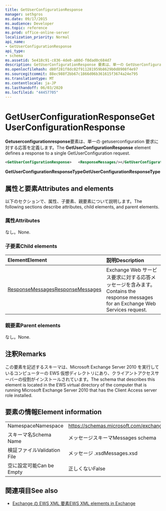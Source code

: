 ```yaml
---
title: GetUserConfigurationResponse
manager: sethgros
ms.date: 09/17/2015
ms.audience: Developer
ms.topic: reference
ms.prod: office-online-server
localization_priority: Normal
api_name:
- GetUserConfigurationResponse
api_type:
- schema
ms.assetid: 5e418c91-c836-4de0-a80d-f0dad0c684d7
description: GetUserConfigurationResponse 要素は、単一の GetUserConfiguration 要求に対する応答を定義します。
ms.openlocfilehash: d80f281f8dc02f911281959b8629b0d8908f4e97
ms.sourcegitcommit: 88ec988f2bb67c1866d06b361615f3674a24e795
ms.translationtype: MT
ms.contentlocale: ja-JP
ms.lasthandoff: 06/03/2020
ms.locfileid: "44457705"
---
```

# <a name="getuserconfigurationresponse"></a><span data-ttu-id="3b0f7-103">GetUserConfigurationResponse</span><span class="sxs-lookup"><span data-stu-id="3b0f7-103">GetUserConfigurationResponse</span></span>

<span data-ttu-id="3b0f7-104">**Getuserconfigurationresponse**要素は、単一の getuserconfiguration 要求に対する応答を定義します。</span><span class="sxs-lookup"><span data-stu-id="3b0f7-104">The **GetUserConfigurationResponse** element defines a response to a single GetUserConfiguration request.</span></span> 
  
```xml
<GetUserConfigurationResponse>   <ResponseMessages/></GetUserConfigurationResponse>
```

 <span data-ttu-id="3b0f7-105">**GetUserConfigurationResponseType**</span><span class="sxs-lookup"><span data-stu-id="3b0f7-105">**GetUserConfigurationResponseType**</span></span>
## <a name="attributes-and-elements"></a><span data-ttu-id="3b0f7-106">属性と要素</span><span class="sxs-lookup"><span data-stu-id="3b0f7-106">Attributes and elements</span></span>

<span data-ttu-id="3b0f7-107">以下のセクションで、属性、子要素、親要素について説明します。</span><span class="sxs-lookup"><span data-stu-id="3b0f7-107">The following sections describe attributes, child elements, and parent elements.</span></span>
  
### <a name="attributes"></a><span data-ttu-id="3b0f7-108">属性</span><span class="sxs-lookup"><span data-stu-id="3b0f7-108">Attributes</span></span>

<span data-ttu-id="3b0f7-109">なし。</span><span class="sxs-lookup"><span data-stu-id="3b0f7-109">None.</span></span>
  
### <a name="child-elements"></a><span data-ttu-id="3b0f7-110">子要素</span><span class="sxs-lookup"><span data-stu-id="3b0f7-110">Child elements</span></span>

|<span data-ttu-id="3b0f7-111">**Element**</span><span class="sxs-lookup"><span data-stu-id="3b0f7-111">**Element**</span></span>|<span data-ttu-id="3b0f7-112">**説明**</span><span class="sxs-lookup"><span data-stu-id="3b0f7-112">**Description**</span></span>|
|:-----|:-----|
|[<span data-ttu-id="3b0f7-113">ResponseMessages</span><span class="sxs-lookup"><span data-stu-id="3b0f7-113">ResponseMessages</span></span>](responsemessages.md) <br/> |<span data-ttu-id="3b0f7-114">Exchange Web サービス要求に対する応答メッセージを含みます。</span><span class="sxs-lookup"><span data-stu-id="3b0f7-114">Contains the response messages for an Exchange Web Services request.</span></span>  <br/> |
   
### <a name="parent-elements"></a><span data-ttu-id="3b0f7-115">親要素</span><span class="sxs-lookup"><span data-stu-id="3b0f7-115">Parent elements</span></span>

<span data-ttu-id="3b0f7-116">なし。</span><span class="sxs-lookup"><span data-stu-id="3b0f7-116">None.</span></span>
  
## <a name="remarks"></a><span data-ttu-id="3b0f7-117">注釈</span><span class="sxs-lookup"><span data-stu-id="3b0f7-117">Remarks</span></span>

<span data-ttu-id="3b0f7-118">この要素を記述するスキーマは、Microsoft Exchange Server 2010 を実行しているコンピューターの EWS 仮想ディレクトリにあり、クライアントアクセスサーバーの役割がインストールされています。</span><span class="sxs-lookup"><span data-stu-id="3b0f7-118">The schema that describes this element is located in the EWS virtual directory of the computer that is running Microsoft Exchange Server 2010 that has the Client Access server role installed.</span></span>
  
## <a name="element-information"></a><span data-ttu-id="3b0f7-119">要素の情報</span><span class="sxs-lookup"><span data-stu-id="3b0f7-119">Element information</span></span>

|||
|:-----|:-----|
|<span data-ttu-id="3b0f7-120">Namespace</span><span class="sxs-lookup"><span data-stu-id="3b0f7-120">Namespace</span></span>  <br/> |https://schemas.microsoft.com/exchange/services/2006/messages  <br/> |
|<span data-ttu-id="3b0f7-121">スキーマ名</span><span class="sxs-lookup"><span data-stu-id="3b0f7-121">Schema Name</span></span>  <br/> |<span data-ttu-id="3b0f7-122">メッセージスキーマ</span><span class="sxs-lookup"><span data-stu-id="3b0f7-122">Messages schema</span></span>  <br/> |
|<span data-ttu-id="3b0f7-123">検証ファイル</span><span class="sxs-lookup"><span data-stu-id="3b0f7-123">Validation File</span></span>  <br/> |<span data-ttu-id="3b0f7-124">メッセージ .xsd</span><span class="sxs-lookup"><span data-stu-id="3b0f7-124">Messages.xsd</span></span>  <br/> |
|<span data-ttu-id="3b0f7-125">空に設定可能</span><span class="sxs-lookup"><span data-stu-id="3b0f7-125">Can be Empty</span></span>  <br/> |<span data-ttu-id="3b0f7-126">正しくない</span><span class="sxs-lookup"><span data-stu-id="3b0f7-126">False</span></span>  <br/> |
   
## <a name="see-also"></a><span data-ttu-id="3b0f7-127">関連項目</span><span class="sxs-lookup"><span data-stu-id="3b0f7-127">See also</span></span>



- [<span data-ttu-id="3b0f7-128">Exchange の EWS XML 要素</span><span class="sxs-lookup"><span data-stu-id="3b0f7-128">EWS XML elements in Exchange</span></span>](ews-xml-elements-in-exchange.md)

